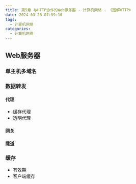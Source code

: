 ```yaml
---
title: 第5章 与HTTP协作的Web服务器 - 计算机网络 · 《图解HTTP》
date: 2024-03-26 07:59:10
tags:
  - 计算机网络
categories:
  - 计算机网络
---
```


## Web服务器

### 单主机多域名

### 数据转发

#### 代理

- 缓存代理
- 透明代理

#### 网关

#### 隧道

### 缓存

- 有效期
- 客户端缓存
